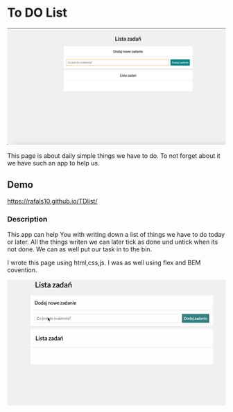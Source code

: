 # To DO List
![picture](https://github.com/RafalS10/TDlist/blob/main/images/TDlist.jpg)

This page is about daily simple things we have to do. To not forget about it we have such an app to help us.

## Demo

https://rafals10.github.io/TDlist/

### Description

This app can help You with writing down a list of things we have to do today or later.
All the things writen we can later tick as done und untick when its not done.
We can as well put our task in to the bin.

I wrote this page using html,css,js. I was as well using flex and BEM covention.

![sample](https://github.com/RafalS10/TDlist/blob/main/images/tdlist1.gif)

